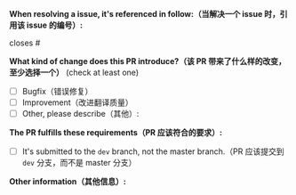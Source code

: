 <!-- Please don't delete this template -->
<!-- PULL REQUEST TEMPLATE -->

**When resolving a issue, it's referenced in follow:（当解决一个 issue 时，引用该 issue 的编号）:**

<!-- (e.g. `closes #xxx[,#xxx]`, where "xxx" is the issue number) -->

closes #

**What kind of change does this PR introduce?（该 PR 带来了什么样的改变，至少选择一个）** (check at least one)

<!-- (Update "[ ]" to "[x]" to check a box) -->

- [ ] Bugfix（错误修复）
- [ ] Improvement（改进翻译质量）
- [ ] Other, please describe（其他）:

**The PR fulfills these requirements（PR 应该符合的要求）:**

- [ ] It's submitted to the `dev` branch, not the master branch.（PR 应该提交到 `dev` 分支，而不是 master 分支）

**Other information（其他信息）:**
